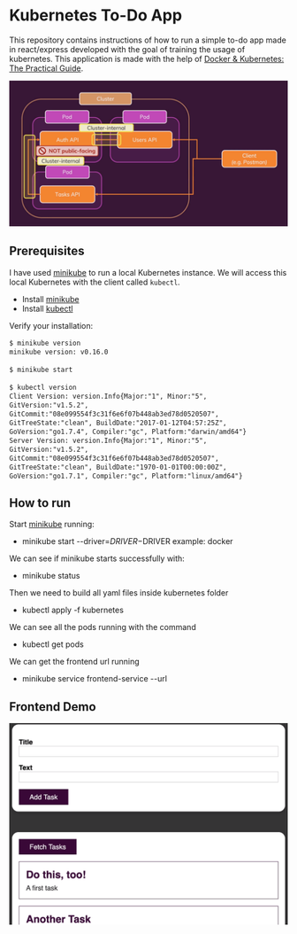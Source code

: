 
# Kubernetes To-Do App

This repository contains instructions of how to run a simple to-do app made in react/express developed with the goal of training the usage of kubernetes.
This application is made with the help of [Docker & Kubernetes: The Practical Guide](https://www.udemy.com/course/docker-kubernetes-the-practical-guide/).

![architecture](./images/architecture.jpeg) 


## Prerequisites

I have used [minikube](https://kubernetes.io/docs/getting-started-guides/minikube/) to run a local Kubernetes instance. We will access this local Kubernetes with the client called `kubectl`.

* Install [minikube](https://github.com/kubernetes/minikube/releases)
* Install [kubectl](https://kubernetes.io/docs/user-guide/prereqs/)

Verify your installation:

```
$ minikube version
minikube version: v0.16.0

$ minikube start

$ kubectl version
Client Version: version.Info{Major:"1", Minor:"5", GitVersion:"v1.5.2", GitCommit:"08e099554f3c31f6e6f07b448ab3ed78d0520507", GitTreeState:"clean", BuildDate:"2017-01-12T04:57:25Z", GoVersion:"go1.7.4", Compiler:"gc", Platform:"darwin/amd64"}
Server Version: version.Info{Major:"1", Minor:"5", GitVersion:"v1.5.2", GitCommit:"08e099554f3c31f6e6f07b448ab3ed78d0520507", GitTreeState:"clean", BuildDate:"1970-01-01T00:00:00Z", GoVersion:"go1.7.1", Compiler:"gc", Platform:"linux/amd64"}
```

## How to run

Start [minikube](https://kubernetes.io/docs/getting-started-guides/minikube/) running:
* minikube start --driver=$DRIVER          -$DRIVER example: docker

We can see if minikube starts successfully with:
* minikube status

Then we need to build all yaml files inside kubernetes folder
* kubectl apply -f kubernetes

We can see all the pods running with the command
* kubectl get pods

We can get the frontend url running
* minikube service frontend-service --url


## Frontend Demo

![frontend](./images/frontend.png)
